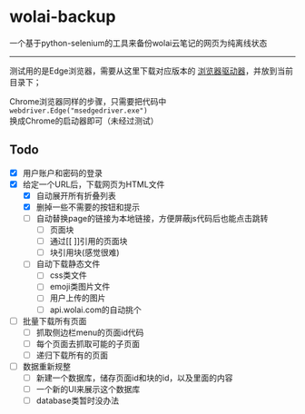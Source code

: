 # wolai-backup
一个基于python-selenium的工具来备份wolai云笔记的网页为纯离线状态

---
测试用的是Edge浏览器，需要从这里下载对应版本的 [浏览器驱动器](https://developer.microsoft.com/en-us/microsoft-edge/tools/webdriver/)，并放到当前目录下；

Chrome浏览器同样的步骤，只需要把代码中`webdriver.Edge("msedgedriver.exe")`换成Chrome的启动器即可（未经过测试）

## Todo

* [x] 用户账户和密码的登录
* [x] 给定一个URL后，下载网页为HTML文件
	* [x] 自动展开所有折叠列表
	* [x] 删掉一些不需要的按钮和提示
	* [ ] 自动替换page的链接为本地链接，方便屏蔽js代码后也能点击跳转
		* [ ] 页面块
		* [ ] 通过\[\[  \]\]引用的页面块
		* [ ] 块引用块(感觉很难)
    * [ ] 自动下载静态文件
		* [ ] css类文件
		* [ ] emoji类图片文件
		* [ ] 用户上传的图片
		* [ ] api.wolai.com的自动挑个
* [ ] 批量下载所有页面
    * [ ] 抓取侧边栏menu的页面id代码
    * [ ] 每个页面去抓取可能的子页面
    * [ ] 递归下载所有的页面
* [ ] 数据重新规整
	* [ ] 新建一个数据库，储存页面id和块的id，以及里面的内容
	* [ ] 一个新的UI来展示这个数据库
	* [ ] database类暂时没办法